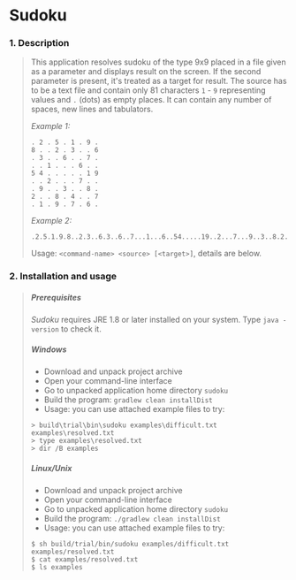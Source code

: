 # Sudoku
### 1. Description
> This application resolves sudoku of the type 9x9 placed in a file given as a parameter and displays result on the screen.
  If the second parameter is present, it's treated as a target for result. The source has to be a text file and 
  contain only 81 characters `1` - `9` representing values and `.` (dots) as empty places. It can contain any 
  number of spaces, new lines and tabulators.
>  
> *Example 1:*
> ```
> . 2 . 5 . 1 . 9 . 
> 8 . . 2 . 3 . . 6
> . 3 . . 6 . . 7 .
> . . 1 . . . 6 . .
> 5 4 . . . . . 1 9
> . . 2 . . . 7 . .
> . 9 . . 3 . . 8 .
> 2 . . 8 . 4 . . 7
> . 1 . 9 . 7 . 6 .
> ```
> 
> *Example 2:*
> ```
> .2.5.1.9.8..2.3..6.3..6..7...1...6..54.....19..2...7...9..3..8.2..8.4..7.1.9.7.6.
> ```
>
> Usage: `<command-name> <source> [<target>]`, details are below. 
> 
### 2. Installation and usage
> ##### Prerequisites
> *Sudoku* requires JRE 1.8 or later installed on your system. Type `java -version` to check it.
>
> ##### Windows
> * Download and unpack project archive
> * Open your command-line interface
> * Go to unpacked application home directory `sudoku`
> * Build the program: `gradlew clean installDist` 
> * Usage: you can use attached example files to try:   
>  ```
>  > build\trial\bin\sudoku examples\difficult.txt examples\resolved.txt 
>  > type examples\resolved.txt
>  > dir /B examples
>  ```  
>
> ##### Linux/Unix
> * Download and unpack project archive
> * Open your command-line interface
> * Go to unpacked application home directory `sudoku`
> * Build the program: `./gradlew clean installDist` 
> * Usage: you can use attached example files to try:   
>  ```
>  $ sh build/trial/bin/sudoku examples/difficult.txt examples/resolved.txt 
>  $ cat examples/resolved.txt
>  $ ls examples
>  ```  
